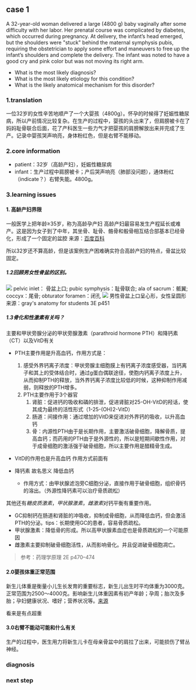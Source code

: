 ## case 1
A 32-year-old woman delivered a large (4800 g) baby vaginally after some difficulty with her labor. Her prenatal course was complicated by diabetes, which occurred during pregnancy. At delivery, the infant’s head emerged, but the shoulders were "stuck" behind the maternal symphysis pubis, requiring the obstetrician to apply some effort and maneuvers to free up the infant’s shoulders and complete the delivery. The infant was noted to have a good cry and pink color but was not moving its right arm.

* What is the most likely diagnosis? 
* What is the most likely etiology for this condition? 
* What is the likely anatomical mechanism for this disorder?

### 1.translation
一位32岁的女性辛苦地顺产了一个大婴孩（4800g）。怀孕的时候得了妊娠性糖尿病，所以产前情况比较复杂。在生产的过程中，婴孩的头出来了，但肩膀被卡在了妈妈耻骨联合后面，花了产科医生一些力气才把婴孩的肩膀解放出来并完成了生产。记录中婴孩哭声响亮，身体粉红色，但是右臂不能移动。

### 2.core information
* patient：32岁（高龄产妇），妊娠性糖尿病
* infant：生产过程中肩膀被卡；产后哭声响亮（肺部没问题），通体粉红（indicate？）右臂失能。4800g。

### 3.learning issues
#### 1. 高龄产妇界限
一般医学上把年龄≥35岁，称为高龄孕产妇
高龄产妇最容易发生产程延长或难产。这是因为女子到了中年，其坐骨、耻骨、骼骨和骰骨相互结合部基本已经骨化，形成了一个固定的盆腔
来源：[百度百科](https://baike.baidu.com/item/高龄产妇)
	
所以32岁还不算高龄，但是该案例生产困难确实符合高龄产妇的特点，骨盆比较固定。

##### 1.2回顾男女性骨盆的区别。

![](http://os9j59rou.bkt.clouddn.com/15194430987426.jpg)
pelvic inlet： 骨盆上口; pubic symphysis：耻骨联合; ala of sacrum：骶翼; coccyx：尾骨; obturator foramen：闭孔
![](http://os9j59rou.bkt.clouddn.com/15194437067731.jpg)
男性骨盆上口呈心形，女性呈圆形
来源：gray's anatomy for students 3E p451

##### 1.3骨化和性激素有关吗？
主要和甲状旁腺分泌的甲状旁腺激素（parathroid hormone PTH）和降钙素（CT）以及VitD有关

* PTH主要作用是升高血钙，作用方式是：
	1. 感受外界钙离子浓度：甲状旁腺主细胞膜上有钙离子浓度感受器，当钙离子和其上的受体结合时，通过g蛋白偶联途径，使胞内钙离子浓度上升，从而抑制PTH的释放，当外界钙离子浓度比较低的时候，这种抑制作用减弱，则释放的PTH增多。
  2. PTH主要作用于3个器官
      1. 肾脏：促进钙的吸收和磷的排泄，促进肾脏对25-OH-VitD的羟话，使其成为最终的活性形式（1-25-(OH)2-VitD）
      2. 肠道：间接作用：通过增加的VitD来促进对外界钙的吸收，以升高血钙
      3. 骨：内源性PTH由于是长期作用，主要激活破骨细胞，降解骨质，提高血钙；而药用的PTH由于是外源性的，所以是短期间歇性作用，对于成骨细胞的激活强于破骨细胞，所以主要作用是醋精骨生成。

* VitD的作用也是升高血钙 作用方式前面有
* 降钙素 故名思义 降低血钙
  * 作用方式：由甲状腺滤泡旁C细胞分泌，直接作用于破骨细胞，组织骨钙的溶出。（外源性降钙素可以治疗骨质疏松）
  
其他还有*糖皮质激素*，*甲状腺激素*，*雌激素*对钙平衡有重要作用。
  *  GC抑制钙在肠道和肾脏的冲吸收，抑制成骨细胞，从而降低血钙，但会激活PTH的分泌。tips：长期使用GC的患者，容易骨质疏松。
  *  甲状腺激素：降低骨的形成。所以高甲状腺素血症也是骨质疏松的一个可能原因
  *  雌激素主要抑制破骨细胞活性，从而影响骨化。并且促进破骨细胞凋亡。

  > 参考：药理学原理 2E p470–474
  
#### 2.0婴孩体重正常范围
新生儿体重是衡量小儿生长发育的重要标志，新生儿出生时平均体重为3000克。正常范围为2500～4000克。影响新生儿体重因素有初产年龄；孕周；胎次及多胎；孕妇健康状况、嗜好；营养状况等。[来源](https://baike.baidu.com/item/新生儿体重)

看来是有点超重

#### 3.0右臂不能动可能和什么有关
生产的过程中，医生用力将新生儿卡在母亲骨盆中的肩拉了出来，可能损伤了臂丛神经。

### diagnosis


### next  step

